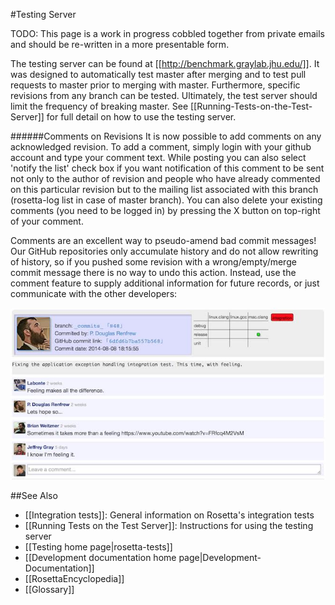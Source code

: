 #Testing Server

TODO: This page is a work in progress cobbled together from private emails and should be re-written in a more presentable form.

The testing server can be found at [[http://benchmark.graylab.jhu.edu/]]. 
It was designed to automatically test master after merging and to test pull requests to master prior to merging with master. 
Furthermore, specific revisions from any branch can be tested. 
Ultimately, the test server should limit the frequency of breaking master.
See [[Running-Tests-on-the-Test-Server]] for full detail on how to use the testing server.

######Comments on Revisions
It is now possible to add comments on any acknowledged revision. 
To add a comment, simply login with your github account and type your comment text. 
While posting you can also select 'notify the list' check box if you want notification of this comment to be sent not only to the author of revision and people who have already commented on this particular revision but to the mailing list associated with this branch (rosetta-log list in case of master branch). 
You can also delete your existing comments (you need to be logged in) by pressing the X button on top-right of your comment. 

Comments are an excellent way to pseudo-amend bad commit messages!
Our GitHub repositories only accumulate history and do not allow rewriting of history, so if you pushed some revision with a wrong/empty/merge commit message there is no way to undo this action. 
Instead, use the comment feature to supply additional information for future records, or just communicate with the other developers:

![developer comment example](images/developer_comment_test_server_example.jpg)

##See Also

* [[Integration tests]]: General information on Rosetta's integration tests
 * [[Running Tests on the Test Server]]: Instructions for using the testing server
* [[Testing home page|rosetta-tests]]
* [[Development documentation home page|Development-Documentation]]
* [[RosettaEncyclopedia]]
* [[Glossary]]